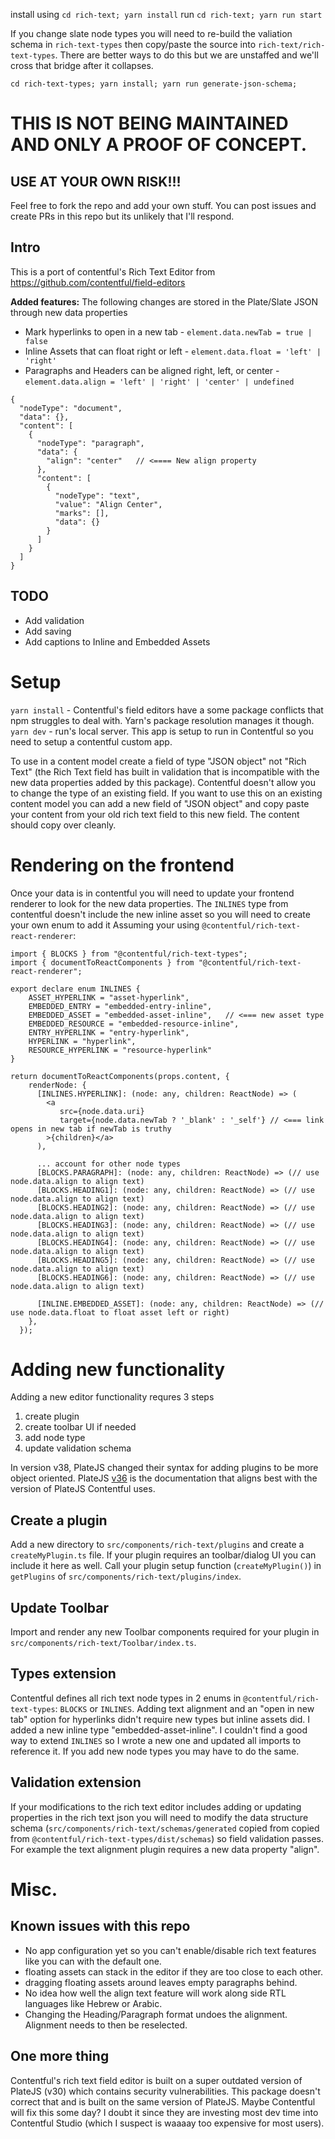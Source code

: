 install using `cd rich-text; yarn install`
run `cd rich-text; yarn run start`

If you change slate node types you will need to re-build the valiation schema in `rich-text-types` then copy/paste the source into `rich-text/rich-text-types`. There are better ways to do this but we are unstaffed and we'll cross that bridge after it collapses.

`cd rich-text-types; yarn install; yarn run generate-json-schema;` 


# THIS IS NOT BEING MAINTAINED AND ONLY A PROOF OF CONCEPT.
## USE AT YOUR OWN RISK!!!
Feel free to fork the repo and add your own stuff. 
You can post issues and create PRs in this repo but its unlikely that I'll respond.

## Intro
This is a port of contentful's Rich Text Editor from https://github.com/contentful/field-editors

**Added features:**
The following changes are stored in the Plate/Slate JSON through new data properties
* Mark hyperlinks to open in a new tab - `element.data.newTab = true | false`
* Inline Assets that can float right or left - `element.data.float = 'left' | 'right'`
* Paragraphs and Headers can be aligned right, left, or center - `element.data.align = 'left' | 'right' | 'center' | undefined`

```
{
  "nodeType": "document",
  "data": {},
  "content": [
    {
      "nodeType": "paragraph",
      "data": {
        "align": "center"   // <==== New align property
      },
      "content": [
        {
          "nodeType": "text",
          "value": "Align Center",
          "marks": [],
          "data": {}
        }
      ]
    }
  ]
}
```

## TODO
* Add validation
* Add saving
* Add captions to Inline and Embedded Assets

# Setup
`yarn install` - Contentful's field editors have a some package conflicts that npm struggles to deal with. Yarn's package resolution manages it though.
`yarn dev` - run's local server. This app is setup to run in Contentful so you need to setup a contentful custom app.

To use in a content model create a field of type "JSON object" not "Rich Text" (the Rich Text field has built in validation that is incompatible with the new data properties added by this package). Contentful doesn't allow you to change the type of an existing field. If you want to use this on an existing content model you can add a new field of "JSON object" and copy paste your content from your old rich text field to this new field. The content should copy over cleanly.

# Rendering on the frontend
Once your data is in contentful you will need to update your frontend renderer to look for the new data properties.
The `INLINES` type from contentful doesn't include the new inline asset so you will need to create your own enum to add it 
Assuming your using `@contentful/rich-text-react-renderer`:

```
import { BLOCKS } from "@contentful/rich-text-types";
import { documentToReactComponents } from "@contentful/rich-text-react-renderer";

export declare enum INLINES {
    ASSET_HYPERLINK = "asset-hyperlink",
    EMBEDDED_ENTRY = "embedded-entry-inline",
    EMBEDDED_ASSET = "embedded-asset-inline",   // <=== new asset type
    EMBEDDED_RESOURCE = "embedded-resource-inline",
    ENTRY_HYPERLINK = "entry-hyperlink",
    HYPERLINK = "hyperlink",
    RESOURCE_HYPERLINK = "resource-hyperlink"
}

return documentToReactComponents(props.content, {
    renderNode: {      
      [INLINES.HYPERLINK]: (node: any, children: ReactNode) => (        
        <a
           src={node.data.uri}
           target={node.data.newTab ? '_blank' : '_self'} // <=== link opens in new tab if newTab is truthy
        >{children}</a>
      ),

      ... account for other node types
      [BLOCKS.PARAGRAPH]: (node: any, children: ReactNode) => (// use node.data.align to align text)
      [BLOCKS.HEADING1]: (node: any, children: ReactNode) => (// use node.data.align to align text)
      [BLOCKS.HEADING2]: (node: any, children: ReactNode) => (// use node.data.align to align text)
      [BLOCKS.HEADING3]: (node: any, children: ReactNode) => (// use node.data.align to align text)
      [BLOCKS.HEADING4]: (node: any, children: ReactNode) => (// use node.data.align to align text)
      [BLOCKS.HEADING5]: (node: any, children: ReactNode) => (// use node.data.align to align text)
      [BLOCKS.HEADING6]: (node: any, children: ReactNode) => (// use node.data.align to align text)

      [INLINE.EMBEDDED_ASSET]: (node: any, children: ReactNode) => (// use node.data.float to float asset left or right)
    },
  });

```

# Adding new functionality
Adding a new editor functionality requres 3 steps
1. create plugin
1. create toolbar UI if needed
1. add node type
1. update validation schema

In version v38, PlateJS changed their syntax for adding plugins to be more object oriented. PlateJS [v36](https://v36.platejs.org/) is the documentation that aligns best with the version of PlateJS Contentful uses.

## Create a plugin
Add a new directory to `src/components/rich-text/plugins` and create a `createMyPlugin.ts` file. If your plugin requires an toolbar/dialog UI you can include it here as well.
Call your plugin setup function (`createMyPlugin()`) in `getPlugins` of `src/components/rich-text/plugins/index`.

## Update Toolbar
Import and render any new Toolbar components required for your plugin in `src/components/rich-text/Toolbar/index.ts`.

## Types extension
Contentful defines all rich text node types in 2 enums in `@contentful/rich-text-types`: `BLOCKS` or `INLINES`. Adding text alignment and an "open in new tab" option for hyperlinks didn't require new types but inline assets did. I added a new inline type "embedded-asset-inline". I couldn't find a good way to extend `INLINES` so I wrote a new one and updated all imports to reference it. If you add new node types you may have to do the same.

## Validation extension
If your modifications to the rich text editor includes adding or updating properties in the rich text json you will need to modify the data structure schema (`src/components/rich-text/schemas/generated` copied from copied from `@contentful/rich-text-types/dist/schemas`) so field validation passes. For example the text alignment plugin requires a new data property "align". 

# Misc.
## Known issues with this repo
* No app configuration yet so you can't enable/disable rich text features like you can with the default one.
* floating assets can stack in the editor if they are too close to each other.
* dragging floating assets around leaves empty paragraphs behind.
* No idea how well the align text feature will work along side RTL languages like Hebrew or Arabic.
* Changing the Heading/Paragraph format undoes the alignment. Alignment needs to then be reselected.

## One more thing
Contentful's rich text field editor is built on a super outdated version of PlateJS (v30) which contains security vulnerabilities. This package doesn't correct that and is built on the same version of PlateJS. Maybe Contentful will fix this some day? I doubt it since they are investing most dev time into Contentful Studio (which I suspect is waaaay too expensive for most users).

